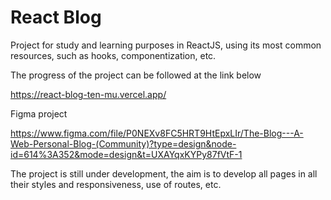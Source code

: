# React Blog

Project for study and learning purposes in ReactJS, using its most common resources, such as hooks, componentization, etc.

The progress of the project can be followed at the link below

https://react-blog-ten-mu.vercel.app/


Figma project

https://www.figma.com/file/P0NEXv8FC5HRT9HtEpxLIr/The-Blog---A-Web-Personal-Blog-(Community)?type=design&node-id=614%3A352&mode=design&t=UXAYqxKYPy87fVtF-1


The project is still under development, the aim is to develop all pages in all their styles and responsiveness, use of routes, etc.
